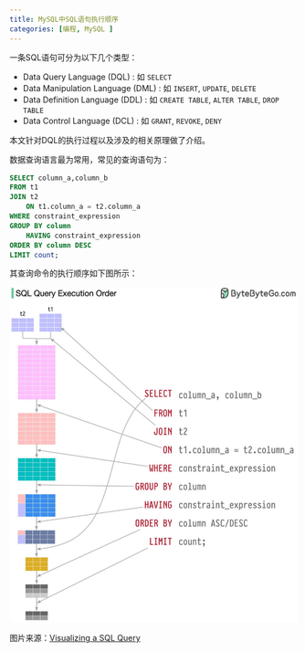 ```yaml
---
title: MySQL中SQL语句执行顺序
categories: [编程, MySQL ]
---
```



一条SQL语句可分为以下几个类型：
- Data Query Language (DQL) : 如 `SELECT`
- Data Manipulation Language (DML) : 如 `INSERT`, `UPDATE`, `DELETE`
- Data Definition Language (DDL) : 如 `CREATE TABLE`, `ALTER TABLE`,  `DROP TABLE`
- Data Control Language (DCL) : 如 `GRANT`, `REVOKE`, `DENY`

本文针对DQL的执行过程以及涉及的相关原理做了介绍。


数据查询语言最为常用，常见的查询语句为：
```sql
SELECT column_a,column_b
FROM t1
JOIN t2
    ON t1.column_a = t2.column_a
WHERE constraint_expression
GROUP BY column
    HAVING constraint_expression
ORDER BY column DESC
LIMIT count;
```
其查询命令的执行顺序如下图所示：

![](/assets/2023/11/24/sql_order.jpg)

图片来源：[Visualizing a SQL Query](https://blog.bytebytego.com/p/ep50-visualizing-a-sql-query)


